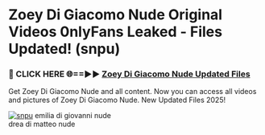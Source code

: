# Zoey Di Giacomo Nude Original Videos 0nlyFans Leaked - Files Updated! (snpu)

<h3>🔴 CLICK HERE 🌐==►► <a href="https://tinyurl.com/4mcuefdz" rel="nofollow">Zoey Di Giacomo Nude Updated Files</a></h3>

Get Zoey Di Giacomo Nude and all content. Now you can access all videos and pictures of Zoey Di Giacomo Nude. New Updated Files 2025!

[![snpu](https://i.imgur.com/StAQSOY.gif)](https://tinyurl.com/4mcuefdz)
emilia di giovanni nude<br>
drea di matteo nude